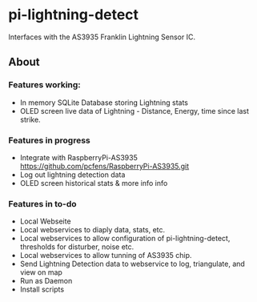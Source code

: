 # pi-lightning-detect
Interfaces with the AS3935 Franklin Lightning Sensor IC.

## About
### Features working:
* In memory SQLite Database storing Lightning stats
* OLED screen live data of Lightning - Distance, Energy, time since last strike.

### Features in progress
* Integrate with RaspberryPi-AS3935 https://github.com/pcfens/RaspberryPi-AS3935.git
* Log out lightning detection data
* OLED screen historical stats & more info info

### Features in to-do
* Local Webseite
* Local webservices to diaply data, stats, etc.
* Local webservices to allow configuration of pi-lightning-detect, thresholds for disturber, noise etc.
* Local webservices to allow tunning of AS3935 chip.
* Send Lightning Detection data to webservice to log, triangulate, and view on map
* Run as Daemon
* Install scripts

